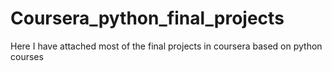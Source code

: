 # Coursera_python_final_projects
Here I have attached most of the final projects in coursera based on python courses
